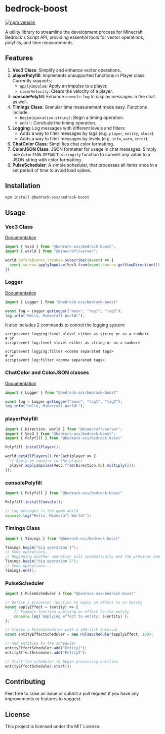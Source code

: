 # bedrock-boost

[![npm version](https://badge.fury.io/js/@bedrock-oss%2Fbedrock-boost.svg)](https://badge.fury.io/js/@bedrock-oss%2Fbedrock-boost)

A utility library to streamline the development process for Minecraft Bedrock's Script API, providing essential tools for vector operations, polyfills, and time measurements.

## Features

1. **Vec3 Class**: Simplify and enhance vector operations.
2. **playerPolyfill**: Implements unsupported functions in Player class. Currently supports:
   - `applyImpulse`: Apply an impulse to a player.
   - `clearVelocity`: Clears the velocity of a player.
3. **consolePolyfill**: Enhance `console.log` to display messages in the chat as well.
4. **Timings Class**: Granular time measurement made easy. Functions include:
   - `begin(operation:string)`: Begin a timing operation.
   - `end()`: Conclude the timing operation.
5. **Logging**: Log messages with different levels and filters:
   - Adds a way to filter messages by tags (e.g. `player`, `entity`, `block`).
   - Adds a way to filter messages by levels (e.g. `info`, `warn`, `error`).
6. **ChatColor Class**: Simplifies chat color formatting.
7. **ColorJSON Class**: JSON formatter for usage in chat messages. Simply use `ColorJSON.DEFAULT.stringify` function to convert any value to a JSON string with color formatting.
8. **PulseScheduler**: A simple scheduler, that processes all items once in a set period of time to avoid load spikes.

## Installation

```bash
npm install @bedrock-oss/bedrock-boost
```

## Usage

### Vec3 Class

[Documentation](docs/vec3.md)

```typescript
import { Vec3 } from "@bedrock-oss/bedrock-boost";
import { world } from "@minecraft/server";

world.beforeEvents.itemUse.subscribe((event) => {
  event.source.applyImpulse(Vec3.from(event.source.getViewDirection()).setY(0).normalize().multiply(2));
})

```

### Logger

[Documentation](docs/logging.md)

```typescript
import { Logger } from "@bedrock-oss/bedrock-boost"

const log = Logger.getLogger("main", "tag1", "tag2");
log.info("Hello, Minecraft World!");
```

It also includes 2 commands to control the logging system:
```
scriptevent logging:level <level either as string or as a number>
# or
scriptevent log:level <level either as string or as a number>

scriptevent logging:filter <comma separated tags>
# or
scriptevent log:filter <comma separated tags>
```

### ChatColor and ColorJSON classes

[Documentation](docs/colorJson.md)

```typescript
import { Logger } from "@bedrock-oss/bedrock-boost"

const log = Logger.getLogger("main", "tag1", "tag2");
log.info("Hello, Minecraft World!");
```

### playerPolyfill

```typescript
import { Direction, world } from "@minecraft/server";
import { Vec3 } from "@bedrock-oss/bedrock-boost";
import { Polyfill } from "@bedrock-oss/bedrock-boost"

Polyfill.installPlayer();

world.getAllPlayers().forEach(player => {
  // Apply an impulse to the player
  player.applyImpulse(Vec3.from(Direction.Up).multiply(2));
});
```

### consolePolyfill

```typescript
import { Polyfill } from "@bedrock-oss/bedrock-boost"

Polyfill.installConsole();

// Log messages in the game world
console.log("Hello, Minecraft World!");
```

### Timings Class

```typescript
import { Timings } from "@bedrock-oss/bedrock-boost"

Timings.begin("big operation 1");
// Some operations...
// Beginning another operation will automatically end the previous one
Timings.begin("big operation 2");
// Some operations...
Timings.end();
```

### PulseScheduler

```typescript
import { PulseScheduler } from "@bedrock-oss/bedrock-boost"

// Define a processor function to apply an effect to an entity
const applyEffect = (entity) => {
    // Example function applying an effect to the entity
    console.log(`Applying effect to entity: ${entity}`);
};

// Create a PulseScheduler with a 100-tick interval
const entityEffectScheduler = new PulseScheduler(applyEffect, 100);

// Add entities to the scheduler
entityEffectScheduler.add("Entity1");
entityEffectScheduler.add("Entity2");

// Start the scheduler to begin processing entities
entityEffectScheduler.start();
```

## Contributing

Feel free to raise an issue or submit a pull request if you have any improvements or features to suggest.

## License

This project is licensed under the MIT License.